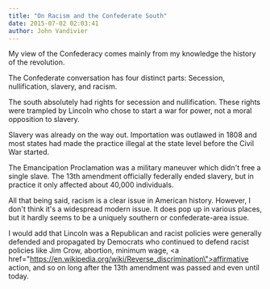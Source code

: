 ```yaml
---
title: "On Racism and the Confederate South"
date: 2015-07-02 02:03:41
author: John Vandivier
---
```




My view of the Confederacy comes mainly from my knowledge the history of the revolution.

The Confederate conversation has four distinct parts: Secession, nullification, slavery, and racism.

The south absolutely had rights for secession and nullification. These rights were trampled by Lincoln who chose to start a war for power, not a moral opposition to slavery.

Slavery was already on the way out. Importation was outlawed in 1808 and most states had made the practice illegal at the state level before the Civil War started.

The Emancipation Proclamation was a military maneuver which didn't free a single slave. The 13th amendment officially federally ended slavery, but in practice it only affected about 40,000 individuals.

All that being said, racism is a clear issue in American history. However, I don't think it's a widespread modern issue. It does pop up in various places, but it hardly seems to be a uniquely southern or confederate-area issue.

I would add that Lincoln was a Republican and racist policies were generally defended and propagated by Democrats who continued to defend racist policies like Jim Crow, abortion, minimum wage, <a href=\"https://en.wikipedia.org/wiki/Reverse_discrimination\">affirmative action</a>, and so on long after the 13th amendment was passed and even until today.